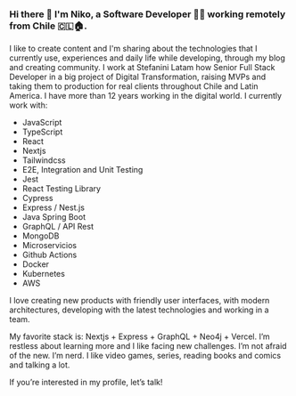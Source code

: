 ### Hi there 👋 I'm Niko, a Software Developer 👨‍💻 working remotely from Chile 🇨🇱🏠.

I like to create content and I'm sharing about the technologies that I currently use, experiences and daily life while developing, through my blog and creating community.
I work at Stefanini Latam how Senior Full Stack Developer in a big project of Digital Transformation, raising MVPs and taking them to production for real clients throughout Chile and Latin America.
I have more than 12 years working in the digital world.
I currently work with:


- JavaScript
- TypeScript
- React
- Nextjs
- Tailwindcss
- E2E, Integration and Unit Testing
- Jest
- React Testing Library
- Cypress
- Express / Nest.js
- Java Spring Boot
- GraphQL / API Rest
- MongoDB
- Microservicios
- Github Actions
- Docker
- Kubernetes
- AWS

I love creating new products with friendly user interfaces, with modern architectures, developing with the latest technologies and working in a team.

My favorite stack is: Nextjs + Express + GraphQL + Neo4j + Vercel.
I’m restless about learning more and I like facing new challenges. I’m not afraid of the new.
I’m nerd. I like video games, series, reading books and comics and talking a lot.

If you’re interested in my profile, let’s talk!


<!--
**nikosantis/nikosantis** is a ✨ _special_ ✨ repository because its `README.md` (this file) appears on your GitHub profile.

Here are some ideas to get you started:

- 🔭 I’m currently working on ...
- 🌱 I’m currently learning ...
- 👯 I’m looking to collaborate on ...
- 🤔 I’m looking for help with ...
- 💬 Ask me about ...
- 📫 How to reach me: ...
- 😄 Pronouns: ...
- ⚡ Fun fact: ...
-->
